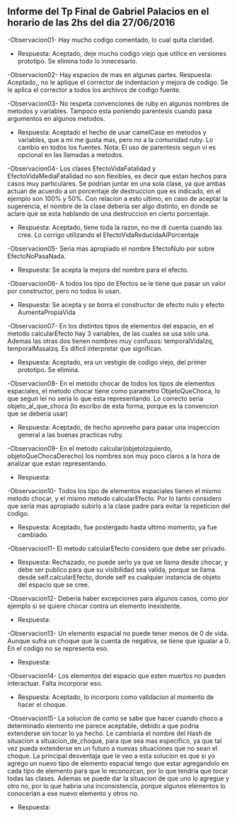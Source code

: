 Informe del Tp Final de Gabriel Palacios en el horario de las 2hs del dia 27/06/2016
-------------------------------------------------------------------------------------

-Observacion01- Hay mucho codigo comentado, lo cual quita claridad.
* Respuesta: Aceptado, deje mucho codigo viejo que utilice en versiones prototipo. Se elimina todo lo innecesario.

-Observacion02- Hay espacios de mas en algunas partes.
Respuesta: Aceptado,, no le aplique el corrector de indentacion y mejora de codigo. Se le aplica el corrector a todos los archivos de codigo fuente.

-Observacion03- No respeta convenciones de ruby en algunos nombres de metodos y variables. Tampoco esta poniendo parentesis cuando pasa argumentos en algunos metodos. 
* Respuesta: Aceptado el hecho de usar camelCase en metodos y variables, que a mi me gusta mas, pero no a la comunidad ruby. Lo cambio en todos los fuentes.
Nota: El uso de parentesis segun vi es opcional en las llamadas a metodos.

-Observacion04- Los clases EfectoVidaFatalidad y EfectoVidaMediaFatalidad no son flexibles, es decir que estan hechos para casos muy particulares. 
Se podrian juntar en una sola clase, ya que ambas actuan de acuerdo a un porcentaje de destruccion que es indicado, en el ejemplo son 100% y 50%. 
Con relacion a esto ultimo, en caso de aceptar la sugerencia, el nombre de la clase deberia ser algo distinto, en donde se aclare que se esta
hablando de una destruccion en cierto porcentaje.
* Respuesta: Aceptado, tiene toda la razon, no me di cuenta cuando las cree. Lo corrigo utilizando el EfectoVidaReducidaAlPorcentaje

-Observacion05- Seria mas apropiado el nombre EfectoNulo por sobre EfectoNoPasaNada.
* Respuesta: Se acepta la mejora del nombre para el efecto.

-Observacion06- A todos los tipo de Efectos se le tiene que pasar un valor por constructor, pero no todos lo usan.
* Respuesta: Se acepta y se borra el constructor de efecto nulo y efecto AumentaPropiaVida

-Observacion07- En los distintos tipos de elementos del espacio, en el metodo calcularEfecto hay 3 variables, de las cuales se usa solo una. 
Ademas las otras dos tienen nombres muy confusos: temporalVidaIzq, temporalMasaIzq. Es dificil interpretar que significan.
* Respuesta: Aceptado, era un vestigio de codigo viejo, del primer prototipo. Se elimina.

-Observacion08- En el metodo chocar de todos los tipos de elementos espaciales, el metodo chocar tiene como parametro ObjetoQueChoca, 
lo que segun lei no seria lo que esta representando. Lo correcto seria objeto_al_que_choca (lo escribo de esta forma, porque es la convencion que se deberia usar)  
* Respuesta: Aceptado, de hecho aproveho para pasar una inspeccion general a las buenas practicas ruby.

-Observacion09- En el metodo calcular(objetoIzquierdo, objetoQueChocaDerecho) los nombres son muy poco claros a la hora de analizar que estan representando.
* Respuesta: 

-Observacion10- Todos los tipo de elementos espaciales tienen el mismo metodo chocar, y el mismo metodo calcularEfecto. Por lo tanto considero que seria mas 
apropiado subirlo a la clase padre para evitar la repeticion del codigo.
* Respuesta: Aceptado, fue postergado hasta ultimo momento, ya fue cambiado.

-Observacion11- El metodo calcularEfecto considero que debe ser privado.
* Respuesta: Rechazado, no puede serlo ya que se llama desde chocar, y debe ser publico para que su visibilidad sea valida, porque se llama desde self.calcularEfecto, donde self es cualquier instancia de objeto del espacio que se cree.

-Observacion12- Deberia haber excepciones para algunos casos, como por ejemplo si se quiere chocar contra un elemento inexistente.
* Respuesta: 

-Observacion13- Un elemento espacial no puede tener menos de 0 de vida. Aunque sufra un choque que la cuenta de negativa, se tiene que igualar a 0. 
En el codigo no se representa eso.
* Respuesta: 

-Observacion14- Los elementos del espacio que esten muertos no pueden interactuar. Falta incorporar eso.
* Respuesta: Aceptado, lo incorporo como validacion al momento de hacer el choque. 

-Observacion15- La solucion de como se sabe que hacer cuando choco a determinado elemento me parece aceptable, debido a que podria extenderse sin tocar lo ya hecho.
Le cambiaria el nombre del Hash de situacion a situacion_de_choque, para que sea mas especifico, ya que tal vez pueda extenderse en un futuro a 
nuevas situaciones que no sean el choque.
La principal desventaja que le veo a esta solucion es que si yo agrego un nuevo tipo de elemento espacial tengo que estar agregandolo en 
cada tipo de elemento para que lo reconozcan, por lo que tendria que tocar todas las clases. Ademas se puede dar la situacion de que uno lo
agregue y otro no, por lo que habria una inconsistencia, porque algunos elementos lo conocerian a ese nuevo elemento y otros no.
* Respuesta: 


